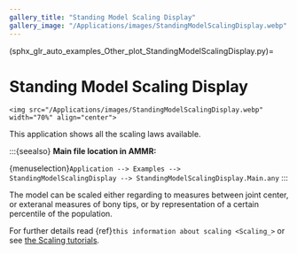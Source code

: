 ```yaml
---
gallery_title: "Standing Model Scaling Display"
gallery_image: "/Applications/images/StandingModelScalingDisplay.webp"
---
```


(sphx_glr_auto_examples_Other_plot_StandingModelScalingDisplay.py)=

# Standing Model Scaling Display


````{sidebar} **Example**
<img src="/Applications/images/StandingModelScalingDisplay.webp" width="70%" align="center">
````

This application shows all the scaling laws available.


:::{seealso}
**Main file location in AMMR:**

{menuselection}`Application --> Examples --> StandingModelScalingDisplay -->
StandingModelScalingDisplay.Main.any`
:::

The model can be scaled either regarding to measures between joint center,
or exteranal measures of bony tips, or by representation of a certain percentile of the population.

For further details read {ref}`this information about scaling <Scaling_>` or see
[the Scaling tutorials](https://anyscript.org/tutorials/Scaling/index.html).
